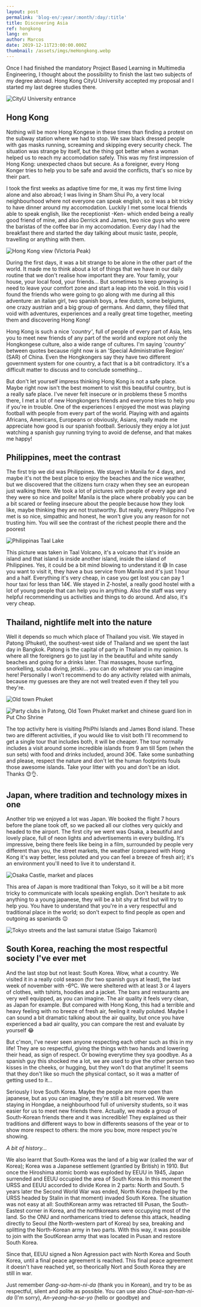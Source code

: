 ```yaml
---
layout: post
permalink: 'blog-en/:year/:month/:day/:title'
title: Discovering Asia
ref: hongkong
lang: en
author: Marcos
date: 2019-12-11T23:00:00.000Z
thumbnail: /assets/imgs/meHongkong.webp
---
```

Once I had finished the mandatory Project Based Learning in Multimedia Engineering, I thought about the possibility to finish the last two subjects of my degree abroad. Hong Kong CityU University accepted my proposal and I started my last degree studies there.

![CityU University entrance](/assets/imgs/cityu.webp "CityU University entrance")

## Hong Kong

Nothing will be more Hong Kongese in these times than finding a protest on the subway station where we had to stop. We saw black dressed people with gas masks running, screaming and skipping every security check. The situation was strange by itself, but the thing got better when a woman helped us to reach my accomodation safely. This was my first impression of Hong Kong: unexpected chaos but secure. As a foreigner, every Hong Konger tries to help you to be safe and avoid the conflicts, that's so nice by their part. 

I took the first weeks as adaptive time for me, it was my first time living alone and also abroad; I was living in Sham Shui Po, a very local neighbourhood where not everyone can speak english, so it was a bit tricky to have dinner around my accomodation. Luckily I met some local friends able to speak english, like the receptionist -Ken- which ended being a really good friend of mine, and also Derrick and James, two nice guys who were the baristas of the coffee bar in my accomodation. Every day I had the breakfast there and started the day talking about music taste, people, travelling or anything with them.

![Hong Kong view (Victoria Peak)](/assets/imgs/hk.webp "Hong Kong view (Victoria Peak)")

During the first days, it was a bit strange to be alone in the other part of the world. It made me to think about a lot of things that we have in our daily routine that we don't realise how important they are. Your family, your house, your local food, your friends... But sometimes to keep growing is need to leave your comfort zone and start a leap into the void. In this void I found the friends who were going to go along with me during all this adventure: an italian girl, two spanish boys, a few dutch, some belgiums, one crazy austrian and a big group of germans. And damn, they filled that void with adventures, experiences and a really great time together, meeting them and discovering Hong Kong!

Hong Kong is such a nice *'country'*, full of people of every part of Asia, lets you to meet new friends of any part of the world and explore not only the Hongkongese culture, also a wide range of cultures. I'm saying *'country'* between quotes because right now is an 'Special Administrative Region' (SAR) of China. Even the Hongkongers say they have two different government system for one country, a fact that is a bit contradictory. It's a difficult matter to discuss and to conclude something... 

But don't let yourself impress thinking Hong Kong is not a safe place. Maybe right now isn't the best moment to visit this beautiful country, but is a really safe place. I've never felt insecure or in problems these 5 months there, I met a lot of new Hongkongers friends and everyone tries to help you if you're in trouble. One of the experiences I enjoyed the most was playing football with people from every part of the world. Playing with and againts Africans, Americans, Europeans or obviously, Asians, really made me appreciate how good is our spanish football. Seriously they enjoy a lot just watching a spanish guy running trying to avoid de defense, and that makes me happy!

## Philippines, meet the contrast

The first trip we did was Philippines. We stayed in Manila for 4 days, and maybe it's not the best place to enjoy the beaches and the nice weather, but we discovered that the citizens turn crazy when they see an european just walking there. We took a lot of pictures with people of every age and they were so nice and polite! Manila is the place where probably you can be a bit scared or feeling insecure about the people because how they look like, maybe thinking they are not trustworthy. But really, every Philippino I've met is so nice, simpathic and honest, he won't give you any reason for not trusting him. You will see the contrast of the richest people there and the poorest

![Philippinas Taal Lake](/assets/imgs/taallake.webp "Philippinas Taal Lake")

This picture was taken in Taal Volcano, it's a volcano that it's inside an island and that island is inside another island, inside the island of Philippines. Yes, it could be a bit mind blowing to understand it 😅 In case you want to visit it, they have a bus service from Manila and it's just 1 hour and a half. Everything it's very cheap, in case you get lost you can pay 1 hour taxi for less than 14€. We stayed in Z-hostel, a really good hostel with a lot of young  people that can help you in anything. Also the staff was very helpful recommending us activities and things to do around. And also, it's very cheap.

## Thailand, nightlife melt into the nature

Well it depends so much which place of Thailand you visit. We stayed in Patong (Phuket), the southest-west side of Thailand and we spent the last day in Bangkok. Patong is the capital of party in Thailand in my opinion. Is where all the foreigners go to just lay in the beautiful and white sandy beaches and going for a drinks later. Thai massages, house surfing, snorkelling, scuba diving, jetski... you can do whatever you can imagine here! Personally I won't recommend to do any activity related with animals, because my guesses are they are not well treated even if they tell you they're. 

![Old town Phuket](/assets/imgs/phuket.webp "Old town Phuket")

![Party clubs in Patong, Old Town Phuket market and chinese guard lion in Put Cho Shrine](/assets/imgs/thai.webp "Party clubs in Patong, Old Town Phuket market and chinese guard lion in Put Cho Shrine")

The top activity here is visiting PhiPhi Islands and James Bond island. These two are different activities, if you would like to visit both I'll recommend to get a single tour that includes both, it will be cheaper. The tour normally includes a visit around some incredible islands from 9 am till 5pm (when the sun sets) with food and drinks included, around 30€. Take some sunbathing and please, respect the nature and don't let the human footprints fouls those awesome islands. Take your litter with you and don't be an idiot. Thanks 😊👌.

## Japan, where tradition and technology mixes in one

Another trip we enjoyed a lot was Japan. We booked the flight 7 hours before the plane took off, so we packed all our clothes very quickly and headed to the airport. The first city we went was Osaka, a beautiful and lovely place, full of neon lights and advertisements in every building. It's impressive, being there feels like being in a film, surrounded by people very different than you, the street markets, the weather (compared with Hong Kong it's way better, less poluted and you can feel a breeze of fresh air); it's an environment you'll need to live it to understand it.

![Osaka Castle, market and places](/assets/imgs/osaka.webp "Osaka Castle, market and places")

This area of Japan is more traditional than Tokyo, so it will be a bit more tricky to communicate with locals speaking english. Don't hesitate to ask anything to a young japanese, they will be a bit shy at first but will try to help you. You have to understand that you're in a very respectful and traditional place in the world; so don't expect to find people as open and outgoing as spaniards 😉

![Tokyo streets and the last samurai statue (Saigo Takamori)](/assets/imgs/tokyo.webp "Tokyo streets and the last samurai statue (Saigo Takamori)")

## South Korea, reaching the most respectful society I've ever met

And the last stop but not least: South Korea. Wow, what a country. We visited it in a really cold season (for two spanish guys at least), the last week of november with -6ºC. We were sheltered with at least 3 or 4 layers of clothes, with tshirts, hoodies and a jacket. The bars and restaurants are very well equipped, as you can imagine. The air quality it feels very clean, as Japan for example. But compared with Hong Kong, this had a terrible and heavy feeling with no breeze of fresh air, feeling it really poluted. Maybe I can sound a bit dramatic talking about the air quality, but once you have experienced a bad air quality, you can compare the rest and evaluate by yourself 😂

But c'mon, I've never seen anyone respecting each other such as this in my life! They are so respectful, giving the things with two hands and lowering their head, as sign of respect. Or bowing everytime they sya goodbye. As a spanish guy this shocked me a lot, we are used to give the other person two kisses in the cheeks, or hugging, but they won't do that anytime! It seems that they don't like so much the physical contact, so it was a matter of getting used to it... 

Seriously I love South Korea. Maybe the people are more open than japanese, but as you can imagine, they're still a bit reserved. We were staying in Hongdae, a neighbourhood full of university students, so it was easier for us to meet new friends there. Actually, we made a group of South-Korean friends there and it was incredible! They explained us their traditions and different ways to bow in differents seasons of the year or to show more respect to others: the more you bow, more respect you're showing. 

*A bit of history...*

We also learnt that South-Korea was the land of a big war (called the war of Korea); Korea was a Japanese settlement (grantled by British) in 1910. But once the Hiroshima atomic bomb was exploded by EEUU in 1945, Japan surrended and EEUU occupied the area of South Korea. In this moment the URSS and EEUU accorded to divide Korea in 2 parts: North and South. 5 years later the Second World War was ended, North Korea (helped by the URSS headed by Stalin in that moment) invaded South Korea. The situation was not easy at all: SouthKorean army was retracted till Pusan, the South-Eastest corner in Korea, and the northkoreans were occupying most of the land. So the ONU and northamericans tried to defense this attack, heading directly to Seoul (the North-western part of Korea) by sea, breaking and splitting the North-Korean army in two parts. With this way, it was possible to join with the SoutKorean army that was located in Pusan and restore South Korea.

Since that, EEUU signed a Non Agression pact with North Korea and South Korea, until a final peace agreement is reached. This final peace agreement it doesn't have reached yet, so theorically Nort and South Korea they are still in war.

Just remember *Gang-sa-ham-ni-da* (thank you in Korean), and try to be as respectful, silent and polite as possible. You can use also *Chué-son-han-ni-da* (I'm sorry), *An-yeong-ha-se-yo* (hello or goodbye) and
